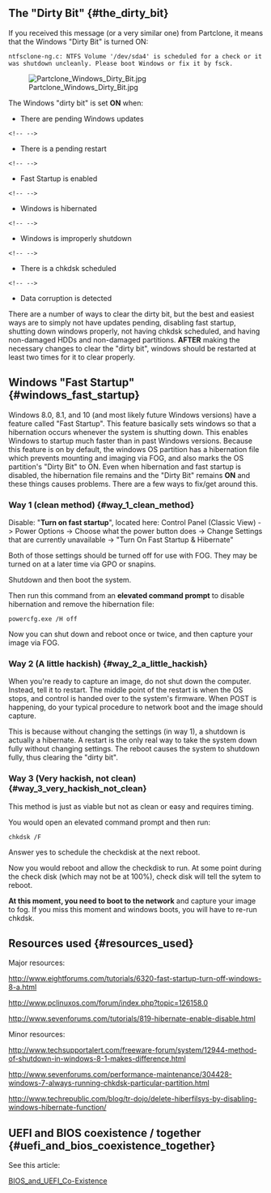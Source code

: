 ## The \"Dirty Bit\" {#the_dirty_bit}

If you received this message (or a very similar one) from Partclone, it
means that the Windows \"Dirty Bit\" is turned ON:

    ntfsclone-ng.c: NTFS Volume '/dev/sda4' is scheduled for a check or it was shutdown uncleanly. Please boot Windows or fix it by fsck.

<figure>
<img src="Partclone_Windows_Dirty_Bit.jpg"
title="Partclone_Windows_Dirty_Bit.jpg" />
<figcaption>Partclone_Windows_Dirty_Bit.jpg</figcaption>
</figure>

The Windows \"dirty bit\" is set **ON** when:

-   There are pending Windows updates

```{=html}
<!-- -->
```
-   There is a pending restart

```{=html}
<!-- -->
```
-   Fast Startup is enabled

```{=html}
<!-- -->
```
-   Windows is hibernated

```{=html}
<!-- -->
```
-   Windows is improperly shutdown

```{=html}
<!-- -->
```
-   There is a chkdsk scheduled

```{=html}
<!-- -->
```
-   Data corruption is detected

There are a number of ways to clear the dirty bit, but the best and
easiest ways are to simply not have updates pending, disabling fast
startup, shutting down windows properly, not having chkdsk scheduled,
and having non-damaged HDDs and non-damaged partitions. **AFTER** making
the necessary changes to clear the \"dirty bit\", windows should be
restarted at least two times for it to clear properly.

## Windows \"Fast Startup\" {#windows_fast_startup}

Windows 8.0, 8.1, and 10 (and most likely future Windows versions) have
a feature called \"Fast Startup\". This feature basically sets windows
so that a hibernation occurs whenever the system is shutting down. This
enables Windows to startup much faster than in past Windows versions.
Because this feature is on by default, the windows OS partition has a
hibernation file which prevents mounting and imaging via FOG, and also
marks the OS partition\'s \"Dirty Bit\" to ON. Even when hibernation and
fast startup is disabled, the hibernation file remains and the \"Dirty
Bit\" remains **ON** and these things causes problems. There are a few
ways to fix/get around this.

### Way 1 (clean method) {#way_1_clean_method}

Disable: \"**Turn on fast startup**\", located here: Control Panel
(Classic View) -\> Power Options -\> Choose what the power button does
-\> Change Settings that are currently unavailable -\> \"Turn On Fast
Startup & Hibernate\"

Both of those settings should be turned off for use with FOG. They may
be turned on at a later time via GPO or snapins.

Shutdown and then boot the system.

Then run this command from an **elevated command prompt** to disable
hibernation and remove the hibernation file:

    powercfg.exe /H off

Now you can shut down and reboot once or twice, and then capture your
image via FOG.

### Way 2 (A little hackish) {#way_2_a_little_hackish}

When you\'re ready to capture an image, do not shut down the computer.
Instead, tell it to restart. The middle point of the restart is when the
OS stops, and control is handed over to the system\'s firmware. When
POST is happening, do your typical procedure to network boot and the
image should capture.

This is because without changing the settings (in way 1), a shutdown is
actually a hibernate. A restart is the only real way to take the system
down fully without changing settings. The reboot causes the system to
shutdown fully, thus clearing the \"dirty bit\".

### Way 3 (Very hackish, not clean) {#way_3_very_hackish_not_clean}

This method is just as viable but not as clean or easy and requires
timing.

You would open an elevated command prompt and then run:

    chkdsk /F

Answer yes to schedule the checkdisk at the next reboot.

Now you would reboot and allow the checkdisk to run. At some point
during the check disk (which may not be at 100%), check disk will tell
the sytem to reboot.

**At this moment, you need to boot to the network** and capture your
image to fog. If you miss this moment and windows boots, you will have
to re-run chkdsk.

## Resources used {#resources_used}

Major resources:

<http://www.eightforums.com/tutorials/6320-fast-startup-turn-off-windows-8-a.html>

<http://www.pclinuxos.com/forum/index.php?topic=126158.0>

<http://www.sevenforums.com/tutorials/819-hibernate-enable-disable.html>

Minor resources:

<http://www.techsupportalert.com/freeware-forum/system/12944-method-of-shutdown-in-windows-8-1-makes-difference.html>

<http://www.sevenforums.com/performance-maintenance/304428-windows-7-always-running-chkdsk-particular-partition.html>

<http://www.techrepublic.com/blog/tr-dojo/delete-hiberfilsys-by-disabling-windows-hibernate-function/>

## UEFI and BIOS coexistence / together {#uefi_and_bios_coexistence_together}

See this article:

[BIOS_and_UEFI_Co-Existence](BIOS_and_UEFI_Co-Existence "wikilink")
